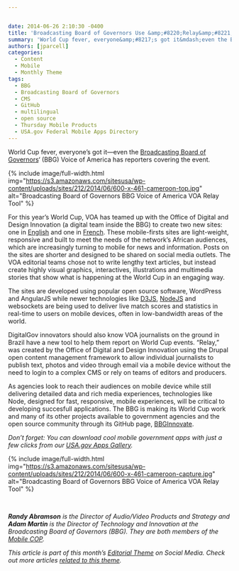 ```yaml
---


date: 2014-06-26 2:10:30 -0400
title: 'Broadcasting Board of Governors Use &amp;#8220;Relay&amp;#8221; Tool to Cover the World Cup'
summary: 'World Cup fever, everyone&amp;#8217;s got it&mdash;even the Broadcasting Board of Governors&amp;#8216;&nbsp;(BBG) Voice of America has reporters covering the event.  For this year&rsquo;s World Cup, VOA has teamed up with the Office of Digital and Design Innovation (a digital team inside the'
authors: [jparcell]
categories:
  - Content
  - Mobile
  - Monthly Theme
tags:
  - BBG
  - Broadcasting Board of Governors
  - CMS
  - GitHub
  - multilingual
  - open source
  - Thursday Mobile Products
  - USA.gov Federal Mobile Apps Directory
---
```


World Cup fever, everyone&#8217;s got it—even the [Broadcasting Board of Governors](http://www.bbg.gov/)&#8216; (BBG) Voice of America has reporters covering the event.


{% include image/full-width.html img="https://s3.amazonaws.com/sitesusa/wp-content/uploads/sites/212/2014/06/600-x-461-cameroon-top.jpg" alt="Broadcasting Board of Governors BBG Voice of America VOA Relay Tool" %}

For this year’s World Cup, VOA has teamed up with the Office of Digital and Design Innovation (a digital team inside the BBG) to create two new sites: one in [English](http://football.voanews.com/) and one in [French](http://football.lavoixdelamerique.com/). These mobile-firsts sites are light-weight, responsive and built to meet the needs of the network&#8217;s African audiences, which are increasingly turning to mobile for news and information. Posts on the sites are shorter and designed to be shared on social media outlets. The VOA editorial teams chose not to write lengthy text articles, but instead create highly visual graphics, interactives, illustrations and multimedia stories that show what is happening at the World Cup in an engaging way.

The sites are developed using popular open source software, WordPress and AngularJS while newer technologies like [D3JS](http://d3js.org/), [NodeJS](http://nodejs.org/) and websockets are being used to deliver live match scores and statistics in real-time to users on mobile devices, often in low-bandwidth areas of the world.

DigitalGov innovators should also know VOA journalists on the ground in Brazil have a new tool to help them report on World Cup events. &#8220;Relay,&#8221; was created by the Office of Digital and Design Innovation using the Drupal open content management framework to allow individual journalists to publish text, photos and video through email via a mobile device without the need to login to a complex CMS or rely on teams of editors and producers.

As agencies look to reach their audiences on mobile device while still delivering detailed data and rich media experiences, technologies like Node, designed for fast, responsive, mobile experiences, will be critical to developing succesfull applications. The BBG is making its World Cup work and many of its other projects available to government agencies and the open source community through its GitHub page, [BBGInnovate](https://github.com/bbginnovate).

_Don’t forget: You can download cool mobile government apps with just a few clicks from our [USA.gov Apps Gallery](http://apps.usa.gov/)._


{% include image/full-width.html img="https://s3.amazonaws.com/sitesusa/wp-content/uploads/sites/212/2014/06/600-x-461-cameroon-capture.jpg" alt="Broadcasting Board of Governors BBG Voice of America VOA Relay Tool" %}

&nbsp;

_**Randy Abramson** is the Director of Audio/Video Products and Strategy and **Adam Martin** is the Director of Technology and Innovation at the Broadcasting Board of Governors (BBG). They are both members of the [Mobile COP](https://www.WHATEVER/communities/mobile/)._

_This article is part of this month&#8217;s [Editorial Theme](https://www.WHATEVER/join-digitalgov/#guidelines) on Social Media. Check out more articles [related to this theme](https://www.WHATEVER/recent-monthly-themes/ "Recent Monthly Themes")._
